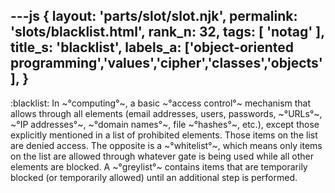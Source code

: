 ---js
{
  layout: 'parts/slot/slot.njk',
  permalink: 'slots/blacklist.html',
  rank_n: 32,
  tags: [ 'notag' ],
  title_s: 'blacklist',
  labels_a: ['object-oriented programming','values','cipher','classes','objects'],
}
---
:blacklist:
In ~°computing°~, a basic ~°access control°~ mechanism that allows through all elements (email addresses, users, passwords, ~°URLs°~, ~°IP addresses°~, ~°domain names°~, file ~°hashes°~, etc.), except those explicitly mentioned in a list of prohibited elements. Those items on the list are denied access. The opposite is a ~°whitelist°~, which means only items on the list are allowed through whatever gate is being used while all other elements are blocked. A ~°greylist°~ contains items that are temporarily blocked (or temporarily allowed) until an additional step is performed.
